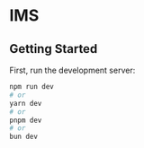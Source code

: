 # IMS

## Getting Started

First, run the development server:

```bash
npm run dev
# or
yarn dev
# or
pnpm dev
# or
bun dev
```